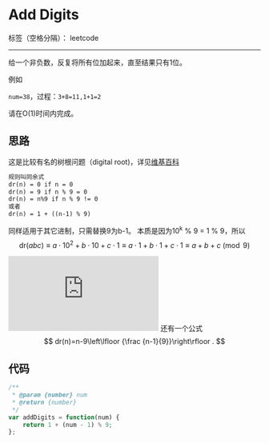 ﻿# Add Digits

标签（空格分隔）： leetcode

---

给一个非负数，反复将所有位加起来，直至结果只有1位。

例如

`num=38`，过程：`3+8=11,1+1=2`

请在O(1)时间内完成。

## 思路

这是比较有名的树根问题（digital root)，详见[维基百科](https://en.wikipedia.org/wiki/Digital_root)
```md
规则叫同余式
dr(n) = 0 if n = 0
dr(n) = 9 if n % 9 = 0
dr(n) = n%9 if n % 9 != 0
或者
dr(n) = 1 + ((n-1) % 9)
```
同样适用于其它进制，只需替换9为b-1。
本质是因为10<sup>k</sup> % 9 = 1 % 9，所以
$$ {\mbox{dr}}(abc)\equiv a\cdot 10^{2}+b\cdot 10+c\cdot 1\equiv a\cdot 1+b\cdot 1+c\cdot 1\equiv a+b+c{\pmod  {9}} $$

![equation](https://latex.codecogs.com/gif.latex?1%2Bsin%28mc%5E2%29%0D%0A)
还有一个公式
$$ dr(n)=n-9\left\lfloor {\frac  {n-1}{9}}\right\rfloor . $$

## 代码
```js
/**
 * @param {number} num
 * @return {number}
 */
var addDigits = function(num) {
    return 1 + (num - 1) % 9;
};
```






